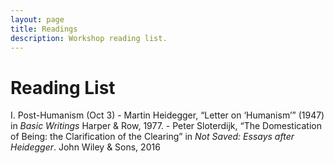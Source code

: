 ```yaml
---
layout: page
title: Readings
description: Workshop reading list.
---
```


# Reading List

I. Post-Humanism (Oct 3)
    - Martin Heidegger, “Letter on ‘Humanism’” (1947) in *Basic Writings* Harper & Row, 1977.
    - Peter Sloterdijk, “The Domestication of Being: the Clarification of the Clearing” in *Not Saved: Essays after Heidegger*. John Wiley & Sons, 2016
    
